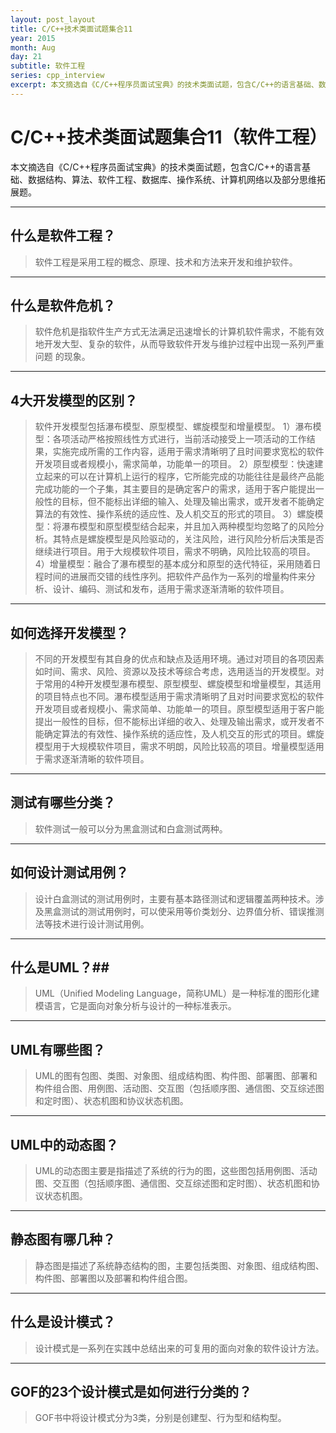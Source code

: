 ```yaml
---
layout: post_layout
title: C/C++技术类面试题集合11
year: 2015
month: Aug
day: 21
subtitle: 软件工程
series: cpp_interview
excerpt: 本文摘选自《C/C++程序员面试宝典》的技术类面试题，包含C/C++的语言基础、数据结构、算法、软件工程、数据库、操作系统、计算机网络以及部分思维拓展题。
---
```


**C/C++技术类面试题集合11（软件工程）**
=====

本文摘选自《C/C++程序员面试宝典》的技术类面试题，包含C/C++的语言基础、数据结构、算法、软件工程、数据库、操作系统、计算机网络以及部分思维拓展题。

----------

##   什么是软件工程？ ##

> 软件工程是采用工程的概念、原理、技术和方法来开发和维护软件。

----------

## 什么是软件危机？ ##

> 软件危机是指软件生产方式无法满足迅速增长的计算机软件需求，不能有效地开发大型、复杂的软件，从而导致软件开发与维护过程中出现一系列严重问题 的现象。

----------

## 4大开发模型的区别？ ##

> 软件开发模型包括瀑布模型、原型模型、螺旋模型和增量模型。
> 1）瀑布模型：各项活动严格按照线性方式进行，当前活动接受上一项活动的工作结果，实施完成所需的工作内容，适用于需求清晰明了且时间要求宽松的软件开发项目或者规模小，需求简单，功能单一的项目。
> 2）原型模型：快速建立起来的可以在计算机上运行的程序，它所能完成的功能往往是最终产品能完成功能的一个子集，其主要目的是确定客户的需求，适用于客户能提出一般性的目标，但不能标出详细的输入、处理及输出需求，或开发者不能确定算法的有效性、操作系统的适应性、及人机交互的形式的项目。
> 3）螺旋模型：将瀑布模型和原型模型结合起来，并且加入两种模型均忽略了的风险分析。其特点是螺旋模型是风险驱动的，关注风险，进行风险分析后决策是否继续进行项目。用于大规模软件项目，需求不明确，风险比较高的项目。
> 4）增量模型：融合了瀑布模型的基本成分和原型的迭代特征，采用随着日程时间的进展而交错的线性序列。把软件产品作为一系列的增量构件来分析、设计、编码、测试和发布，适用于需求逐渐清晰的软件项目。

----------

## 如何选择开发模型？ ##

> 不同的开发模型有其自身的优点和缺点及适用环境。通过对项目的各项因素如时间、需求、风险、资源以及技术等综合考虑，选用适当的开发模型。对于常用的4种开发模型瀑布模型、原型模型、螺旋模型和增量模型，其适用的项目特点也不同。瀑布模型适用于需求清晰明了且对时间要求宽松的软件开发项目或者规模小、需求简单、功能单一的项目。原型模型适用于客户能提出一般性的目标，但不能标出详细的收入、处理及输出需求，或开发者不能确定算法的有效性、操作系统的适应性，及人机交互的形式的项目。螺旋模型用于大规模软件项目，需求不明朗，风险比较高的项目。增量模型适用于需求逐渐清晰的软件项目。

----------

##  测试有哪些分类？ ##

> 软件测试一般可以分为黑盒测试和白盒测试两种。

----------

## 如何设计测试用例？ ##

> 设计白盒测试的测试用例时，主要有基本路径测试和逻辑覆盖两种技术。涉及黑盒测试的测试用例时，可以使采用等价类划分、边界值分析、错误推测法等技术进行设计测试用例。

----------

## 什么是UML？##

> UML（Unified Modeling Language，简称UML）是一种标准的图形化建模语言，它是面向对象分析与设计的一种标准表示。

----------

## UML有哪些图？ ##

> UML的图有包图、类图、对象图、组成结构图、构件图、部署图、部署和构件组合图、用例图、活动图、交互图（包括顺序图、通信图、交互综述图和定时图）、状态机图和协议状态机图。

----------

##  UML中的动态图？ ##

> UML的动态图主要是指描述了系统的行为的图，这些图包括用例图、活动图、交互图（包括顺序图、通信图、交互综述图和定时图）、状态机图和协议状态机图。

----------

## 静态图有哪几种？ ##

> 静态图是描述了系统静态结构的图，主要包括类图、对象图、组成结构图、构件图、部署图以及部署和构件组合图。

----------

## 什么是设计模式？ ##

> 设计模式是一系列在实践中总结出来的可复用的面向对象的软件设计方法。

----------

## GOF的23个设计模式是如何进行分类的？ ##

> GOF书中将设计模式分为3类，分别是创建型、行为型和结构型。
